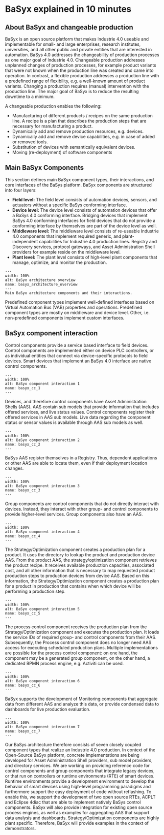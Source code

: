 # BaSyx explained in 10 minutes

## About BaSyx and changeable production

BaSyx is an open source platform that makes Industrie 4.0 useable and implementable for small- and large enterprises, research institutes, universities, and all other public and private entities that are interested in automation. BaSys 4.0 addresses the changeability of production processes as one major goal of Industrie 4.0. Changeable production addresses unplanned changes of production processes, for example product variants that were not known when the production line was created and came into operation. In contrast, a flexible production addresses a production line with a predefined range of flexibility, e.g. a well-known amount of product variants. Changing a production requires (manual) intervention with the production line. The major goal of BaSyx is to reduce the resulting downtime to a minimum.

A changeable production enables the following:

- Manufacturing of different products / recipes on the same production line. A recipe is a plan that describes the production steps that are necessary for manufacturing a product.
- Dynamically add and remove production resources, e.g. devices.
- Dynamically add and remove device capabilities, e.g. in case of added or removed tools.
- Substitution of devices with semantically equivalent devices.
- Moving (re-deployment) of software components

## Main BaSyx Components

This section defines main BaSyx component types, their interactions, and core interfaces of the BaSys platform. BaSyx components are structured into four layers:

- **Field level:** The field level consists of automation devices, sensors, and actuators without a specific BaSys conforming interface.
- **Device level:** The device level consists of automation devices that offer a BaSys 4.0 conforming interface. Bridging devices that implement BaSys 4.0 conforming interfaces for field devices that do not provide a conforming interface by themselves are part of the device level as well.
- **Middleware level:** The middleware level consists of re-useable Industrie 4.0 components that implement required generic, and plant-independent capabilities for Industrie 4.0 production lines. Registry and Discovery services, protocol gateways, and Asset Administration Shell providers for example reside on the middleware level.
- **Plant level:** The plant level consists of high-level plant components that manage, optimize, and monitor the production.

```{figure} ./images/1536px-BaSyx.Architecture_Overview.png
---
width: 100%
alt: BaSyx architecture overview
name: basyx_architecture_overview
---
Main BaSyx architecture components and their interactions.
```

Predefined component types implement well-defined interfaces based on Virtual Automation Bus (VAB) properties and operations. Predefined component types are mostly on middleware and device level. Other, i.e. non-predefined components implement custom interfaces.

## BaSyx component interaction

Control components provide a service based interface to field devices. Control components are implemented either on device PLC controllers, or as individual entities that connect via device-specific protocols to field devices. Smart devices that implement an BaSys 4.0 interface are native control components.

```{figure} ./images/1536px-BaSyx.BaSyx10Mins_2.png
---
width: 100%
alt: BaSyx component interaction 1
name: basyx_cc_1
---
```

Devices, and therefore control components have Asset Administration Shells (AAS). AAS contain sub models that provide information that includes offered services, and live status values. Control components register their offered services in AAS sub models. Live data regarding the component status or sensor values is available through AAS sub models as well.

```{figure} ./images/1536px-BaSyx.BaSyx10Mins_3.png
---
width: 100%
alt: BaSyx component interaction 2
name: basyx_cc_2
---
```

BaSys AAS register themselves in a Registry. Thus, dependent applications or other AAS are able to locate them, even if their deployment location changes.

```{figure} ./images/1536px-BaSyx.BaSyx10Mins_4.png
---
width: 100%
alt: BaSyx component interaction 3
name: basyx_cc_3
---
```

Group components are control components that do not directly interact with devices. Instead, they interact with other group- and control components to provide higher-level services. Group components also have an AAS.

```{figure} ./images/1536px-BaSyx.BaSyx10Mins_5.png
---
width: 100%
alt: BaSyx component interaction 4
name: basyx_cc_4
---
```

The Strategy/Optimization component creates a production plan for a product. It uses the directory to lookup the product and production device AAS. From the product AAS, the strategy/optimization component retrieves the product recipe. It receives available production capacities, associated cost, and all other information that is necessary to map requested product production steps to production devices from device AAS. Based on this information, the Strategy/Optimization component creates a production plan for a product in production that contains when which device will be performing a production step.

```{figure} ./images/1536px-BaSyx.BaSyx10Mins_6.png
---
width: 100%
alt: BaSyx component interaction 5
name: basyx_cc_5
---
```

The process control component receives the production plan from the Strategy/Optimization component and executes the production plan. It loads the service IDs of required group- and control components from their AAS. Subsequently, the Process control component does no longer need AAS access for executing scheduled production plans. Multiple implementations are possible for the process control component: on one hand, the component may be a generated group component, on the other hand, a dedicated BPMN process engine, e.g. Activiti can be used.

```{figure} ./images/1536px-BaSyx.BaSyx10Mins_7.png
---
width: 100%
alt: BaSyx component interaction 6
name: basyx_cc_6
---
```

BaSyx supports the development of Monitoring components that aggregate data from different AAS and analyze this data, or provide condensed data to dashboards for live production evaluation.

```{figure} ./images/1536px-BaSyx.BaSyx10Mins_8.png
---
width: 100%
alt: BaSyx component interaction 7
name: basyx_cc_7
---
```

Our BaSys architecture therefore consists of seven closely coupled component types that realize an Industrie 4.0 production. In context of the Open-Source BaSyx platform, concrete implementations are being developed for Asset Administration Shell providers, sub model providers, and directory services. We are working on providing reference code for control components and group components that integrate legacy devices, or that run on controllers or runtime environments (RTE) of smart devices. Runtime environments provide a development environment to develop the behavior of smart devices using high-level programming paradigms and furthermore support the easy deployment of code without reflashing. To enable this, we support the development of two open source RTEs, ACPLT and Eclipse 4diac that are able to implement natively BaSys control components. BaSyx will also provide integration for existing open source process engines, as well as examples for aggregating AAS that support data analysis and dashboards. Strategy/Optimization components are highly plant specific. Therefore, BaSyx will provide examples in the context of demonstrators.

